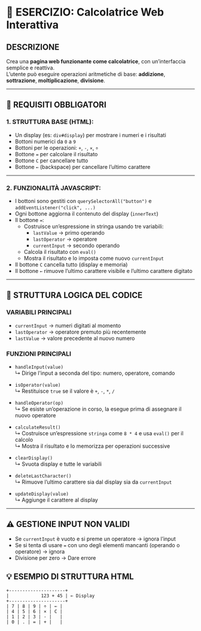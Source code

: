 # 🧮 ESERCIZIO: Calcolatrice Web Interattiva

## DESCRIZIONE  
Crea una **pagina web funzionante come calcolatrice**, con un’interfaccia semplice e reattiva.  
L’utente può eseguire operazioni aritmetiche di base: **addizione**, **sottrazione**, **moltiplicazione**, **divisione**.

---

## 📌 REQUISITI OBBLIGATORI

### 1. STRUTTURA BASE (HTML):
- Un display (es: `div#display`) per mostrare i numeri e i risultati
- Bottoni numerici da `0` a `9`
- Bottoni per le operazioni: `+`, `-`, `×`, `÷`
- Bottone `=` per calcolare il risultato
- Bottone `C` per cancellare tutto
- Bottone `←` (backspace) per cancellare l’ultimo carattere

---

### 2. FUNZIONALITÀ JAVASCRIPT:
- I bottoni sono gestiti con `querySelectorAll("button")` e `addEventListener("click", ...)`
- Ogni bottone aggiorna il contenuto del display (`innerText`)
- Il bottone `=`:
  * Costruisce un’espressione in stringa usando tre variabili:
    - `lastValue` → primo operando
    - `lastOperator` → operatore
    - `currentInput` → secondo operando
  * Calcola il risultato con `eval()`
  * Mostra il risultato e lo imposta come nuovo `currentInput`
- Il bottone `C` cancella tutto (display e memoria)
- Il bottone `←` rimuove l’ultimo carattere visibile e l’ultimo carattere digitato

---

## 🔁 STRUTTURA LOGICA DEL CODICE

### VARIABILI PRINCIPALI
- `currentInput` → numeri digitati al momento
- `lastOperator` → operatore premuto più recentemente
- `lastValue` → valore precedente al nuovo numero

### FUNZIONI PRINCIPALI
- `handleInput(value)`  
  ↳ Dirige l'input a seconda del tipo: numero, operatore, comando

- `isOperator(value)`  
  ↳ Restituisce `true` se il valore è `+`, `-`, `*`, `/`

- `handleOperator(op)`  
  ↳ Se esiste un’operazione in corso, la esegue prima di assegnare il nuovo operatore

- `calculateResult()`  
  ↳ Costruisce un’espressione `stringa` come `8 * 4` e usa `eval()` per il calcolo  
  ↳ Mostra il risultato e lo memorizza per operazioni successive

- `clearDisplay()`  
  ↳ Svuota display e tutte le variabili

- `deleteLastCharacter()`  
  ↳ Rimuove l’ultimo carattere sia dal display sia da `currentInput`

- `updateDisplay(value)`  
  ↳ Aggiunge il carattere al display

---

## ⚠️ GESTIONE INPUT NON VALIDI

- Se `currentInput` è vuoto e si preme un operatore → ignora l’input
- Se si tenta di usare `=` con uno degli elementi mancanti (operando o operatore) → ignora
- Divisione per zero → Dare errore

## 💡 ESEMPIO DI STRUTTURA HTML
```
+---------------------+
|            123 + 45 | ← Display
+---------------------+
| 7 | 8 | 9 | ÷ | ← |
| 4 | 5 | 6 | × | C |
| 1 | 2 | 3 | - |   |
| 0 | . | = | + |   |
```
